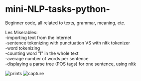 # mini-NLP-tasks-python-
Beginner code, all related to texts, grammar, meaning, etc.

Les Miserables: <br />
-importing text from the internet <br />
-sentence tokenizing with punctuation VS with nltk tokenizer <br />
-word tokenizing <br />
-counting word "I" in the whole text <br />
-average number of words per sentence <br />
-displaying a parse tree (POS tags) for one sentence, using nltk <br />

<img src="/margot95/mini-NLP-tasks-python-/prints.png" alt="prints" title="Console">

<img src="/margot95/mini-NLP-tasks-python-/capture.png" alt="capture" title="Capture">
